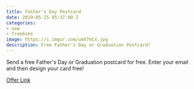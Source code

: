 ```yaml
---
title: Father's Day Postcard
date: 2019-05-25 05:37:00 Z
categories:
- new
- freebies
image: https://i.imgur.com/umV7nCx.jpg
description: Free Father's Day or Graduation Postcard!
---
```


Send a free Father's Day or Graduation postcard for free. Enter your email and then design your card free!

[Offer Link](https://prontopostcards.com/)